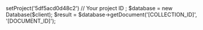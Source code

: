 <?php

use Appwrite\Client;
use Appwrite\Services\Database;

$client = new Client();

$client
    ->setProject('5df5acd0d48c2') // Your project ID
;

$database = new Database($client);

$result = $database->getDocument('[COLLECTION_ID]', '[DOCUMENT_ID]');